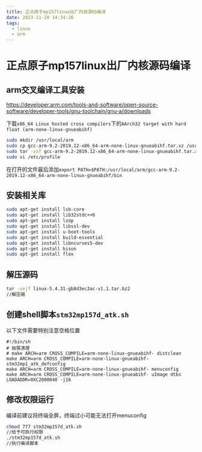 ```yaml
---
title: 正点原子mp157linux出厂内核源码编译
date: 2023-11-20 14:34:26
tags:
  - linux
  - arm
---
```


# 正点原子mp157linux出厂内核源码编译

## arm交叉编译工具安装

https://developer.arm.com/tools-and-software/open-source-software/developer-tools/gnu-toolchain/gnu-a/downloads

下载`x86_64 Linux hosted cross compilers`下的`AArch32 target with hard float (arm-none-linux-gnueabihf)`

``` bash
sudo mkdir /usr/local/arm
sudo cp gcc-arm-9.2-2019.12-x86_64-arm-none-linux-gnueabihf.tar.xz /usr/local/arm/ -f
sudo tar -vxf gcc-arm-9.2-2019.12-x86_64-arm-none-linux-gnueabihf.tar.xz
sudo vi /etc/profile
```

在打开的文件最后添加`export PATH=$PATH:/usr/local/arm/gcc-arm-9.2-2019.12-x86_64-arm-none-linux-gnueabihf/bin`

## 安装相关库

``` bash
sudo apt-get install lsb-core 
sudo apt-get install lib32stdc++6
sudo apt-get install lzop
sudo apt-get install libssl-dev
sudo apt-get install u-boot-tools
sudo apt-get install build-essential
sudo apt-get install libncurses5-dev
sudo apt-get install bison 
sudo apt-get install flex
```

## 解压源码

``` bash
tar -vxjf linux-5.4.31-gb8d3ec3ac-v1.1.tar.bz2
//解压缩
```

## 创建shell脚本`stm32mp157d_atk.sh`

以下文件需要特别注意空格位置

``` shell
#!/bin/sh
# 按需清理
# make ARCH=arm CROSS_COMPILE=arm-none-linux-gnueabihf- distclean
make ARCH=arm CROSS_COMPILE=arm-none-linux-gnueabihf- stm32mp1_atk_defconfig
make ARCH=arm CROSS_COMPILE=arm-none-linux-gnueabihf- menuconfig
make ARCH=arm CROSS_COMPILE=arm-none-linux-gnueabihf- uImage dtbs LOADADDR=0XC2000040 -j16
```

## 修改权限运行

编译前建议将终端全屏，终端过小可能无法打开menuconfig

``` bash
chmod 777 stm32mp157d_atk.sh
//给予可执行权限
./stm32mp157d_atk.sh
//执行编译脚本
```

